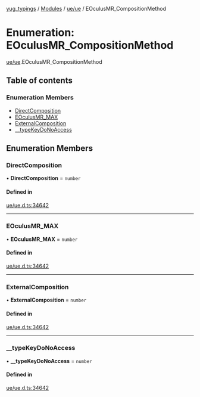 [yug_typings](../README.md) / [Modules](../modules.md) / [ue/ue](../modules/ue_ue.md) / EOculusMR\_CompositionMethod

# Enumeration: EOculusMR\_CompositionMethod

[ue/ue](../modules/ue_ue.md).EOculusMR_CompositionMethod

## Table of contents

### Enumeration Members

- [DirectComposition](ue_ue.EOculusMR_CompositionMethod.md#directcomposition)
- [EOculusMR\_MAX](ue_ue.EOculusMR_CompositionMethod.md#eoculusmr_max)
- [ExternalComposition](ue_ue.EOculusMR_CompositionMethod.md#externalcomposition)
- [\_\_typeKeyDoNoAccess](ue_ue.EOculusMR_CompositionMethod.md#__typekeydonoaccess)

## Enumeration Members

### DirectComposition

• **DirectComposition** = `number`

#### Defined in

[ue/ue.d.ts:34642](https://github.com/YugMetaverse/yug_typings/blob/b7d9b19/ue/ue.d.ts#L34642)

___

### EOculusMR\_MAX

• **EOculusMR\_MAX** = `number`

#### Defined in

[ue/ue.d.ts:34642](https://github.com/YugMetaverse/yug_typings/blob/b7d9b19/ue/ue.d.ts#L34642)

___

### ExternalComposition

• **ExternalComposition** = `number`

#### Defined in

[ue/ue.d.ts:34642](https://github.com/YugMetaverse/yug_typings/blob/b7d9b19/ue/ue.d.ts#L34642)

___

### \_\_typeKeyDoNoAccess

• **\_\_typeKeyDoNoAccess** = `number`

#### Defined in

[ue/ue.d.ts:34642](https://github.com/YugMetaverse/yug_typings/blob/b7d9b19/ue/ue.d.ts#L34642)
